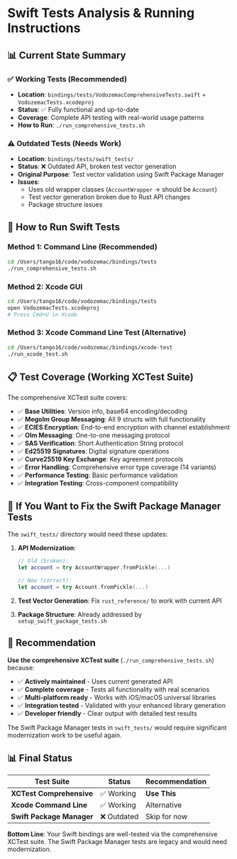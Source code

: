 # Swift Tests Analysis & Running Instructions

## 📊 Current State Summary

### ✅ **Working Tests (Recommended)**
- **Location**: `bindings/tests/VodozemacComprehensiveTests.swift` + `VodozemacTests.xcodeproj`
- **Status**: ✅ Fully functional and up-to-date
- **Coverage**: Complete API testing with real-world usage patterns
- **How to Run**: `./run_comprehensive_tests.sh`

### ⚠️ **Outdated Tests (Needs Work)**
- **Location**: `bindings/tests/swift_tests/`
- **Status**: ❌ Outdated API, broken test vector generation
- **Original Purpose**: Test vector validation using Swift Package Manager
- **Issues**: 
  - Uses old wrapper classes (`AccountWrapper` → should be `Account`)
  - Test vector generation broken due to Rust API changes
  - Package structure issues

## 🚀 How to Run Swift Tests

### **Method 1: Command Line (Recommended)**
```bash
cd /Users/tango16/code/vodozemac/bindings/tests
./run_comprehensive_tests.sh
```

### **Method 2: Xcode GUI**
```bash
cd /Users/tango16/code/vodozemac/bindings/tests
open VodozemacTests.xcodeproj
# Press Cmd+U in Xcode
```

### **Method 3: Xcode Command Line Test (Alternative)**
```bash
cd /Users/tango16/code/vodozemac/bindings/xcode-test
./run_xcode_test.sh
```

## 📋 Test Coverage (Working XCTest Suite)

The comprehensive XCTest suite covers:

- ✅ **Base Utilities**: Version info, base64 encoding/decoding
- ✅ **Megolm Group Messaging**: All 9 structs with full functionality
- ✅ **ECIES Encryption**: End-to-end encryption with channel establishment
- ✅ **Olm Messaging**: One-to-one messaging protocol
- ✅ **SAS Verification**: Short Authentication String protocol
- ✅ **Ed25519 Signatures**: Digital signature operations
- ✅ **Curve25519 Key Exchange**: Key agreement protocols
- ✅ **Error Handling**: Comprehensive error type coverage (14 variants)
- ✅ **Performance Testing**: Basic performance validation
- ✅ **Integration Testing**: Cross-component compatibility

## 🔧 If You Want to Fix the Swift Package Manager Tests

The `swift_tests/` directory would need these updates:

1. **API Modernization**:
   ```swift
   // Old (broken):
   let account = try AccountWrapper.fromPickle(...)
   
   // New (correct):
   let account = try Account.fromPickle(...)
   ```

2. **Test Vector Generation**: Fix `rust_reference/` to work with current API

3. **Package Structure**: Already addressed by `setup_swift_package_tests.sh`

## 🎯 Recommendation

**Use the comprehensive XCTest suite** (`./run_comprehensive_tests.sh`) because:

- ✅ **Actively maintained** - Uses current generated API
- ✅ **Complete coverage** - Tests all functionality with real scenarios  
- ✅ **Multi-platform ready** - Works with iOS/macOS universal libraries
- ✅ **Integration tested** - Validated with your enhanced library generation
- ✅ **Developer friendly** - Clear output with detailed test results

The Swift Package Manager tests in `swift_tests/` would require significant modernization work to be useful again.

## 📊 Final Status

| Test Suite | Status | Recommendation |
|------------|--------|----------------|
| **XCTest Comprehensive** | ✅ Working | **Use This** |
| **Xcode Command Line** | ✅ Working | Alternative |  
| **Swift Package Manager** | ❌ Outdated | Skip for now |

**Bottom Line**: Your Swift bindings are well-tested via the comprehensive XCTest suite. The Swift Package Manager tests are legacy and would need modernization.
